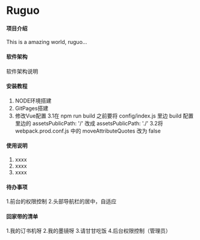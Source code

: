 # Ruguo

#### 项目介绍
This is a amazing world, ruguo...

#### 软件架构
软件架构说明

#### 安装教程

1. NODE环境搭建
2. GitPages搭建
3. 修改Vue配置
3.1在 npm run build 之前要将
config/index.js 里边 build 配置里边的
assetsPublicPath: '/' 改成 assetsPublicPath: './'
3.2将 webpack.prod.conf.js 中的 moveAttributeQuotes 改为 false

#### 使用说明

1. xxxx
2. xxxx
3. xxxx

#### 待办事项
1.前台的权限控制
2.头部导航栏的居中，自适应

#### 回家带的清单
1.我的订书机呀
2.我的墨镜呀
3.请甘甘吃饭
4.后台权限控制（管理员）
